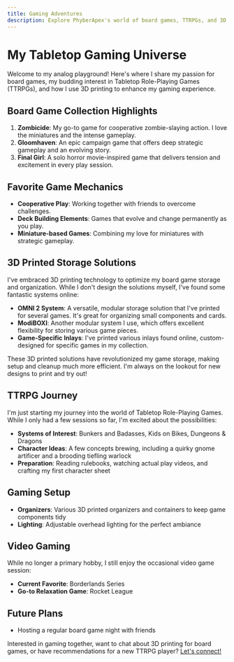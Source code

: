 ```yaml
---
title: Gaming Adventures
description: Explore PhyberApex's world of board games, TTRPGs, and 3D printed storage solutions
---
```


# My Tabletop Gaming Universe

Welcome to my analog playground! Here's where I share my passion for board games, my budding interest in Tabletop Role-Playing Games (TTRPGs), and how I use 3D printing to enhance my gaming experience.

## Board Game Collection Highlights

1. **Zombicide**: My go-to game for cooperative zombie-slaying action. I love the miniatures and the intense gameplay.
2. **Gloomhaven**: An epic campaign game that offers deep strategic gameplay and an evolving story.
3. **Final Girl**: A solo horror movie-inspired game that delivers tension and excitement in every play session.

## Favorite Game Mechanics

- **Cooperative Play**: Working together with friends to overcome challenges.
- **Deck Building Elements**: Games that evolve and change permanently as you play.
- **Miniature-based Games**: Combining my love for miniatures with strategic gameplay.

## 3D Printed Storage Solutions

I've embraced 3D printing technology to optimize my board game storage and organization. While I don't design the solutions myself, I've found some fantastic systems online:

- **OMNI 2 System**: A versatile, modular storage solution that I've printed for several games. It's great for organizing small components and cards.
- **ModiBOXI**: Another modular system I use, which offers excellent flexibility for storing various game pieces.
- **Game-Specific Inlays**: I've printed various inlays found online, custom-designed for specific games in my collection.

These 3D printed solutions have revolutionized my game storage, making setup and cleanup much more efficient. I'm always on the lookout for new designs to print and try out!

## TTRPG Journey

I'm just starting my journey into the world of Tabletop Role-Playing Games. While I only had a few sessions so far, I'm excited about the possibilities:

- **Systems of Interest**: Bunkers and Badasses, Kids on Bikes, Dungeons & Dragons
- **Character Ideas**: A few concepts brewing, including a quirky gnome artificer and a brooding tiefling warlock
- **Preparation**: Reading rulebooks, watching actual play videos, and crafting my first character sheet

## Gaming Setup

- **Organizers**: Various 3D printed organizers and containers to keep game components tidy
- **Lighting**: Adjustable overhead lighting for the perfect ambiance

## Video Gaming

While no longer a primary hobby, I still enjoy the occasional video game session:

- **Current Favorite**: Borderlands Series
- **Go-to Relaxation Game**: Rocket League

## Future Plans

- Hosting a regular board game night with friends

Interested in gaming together, want to chat about 3D printing for board games, or have recommendations for a new TTRPG player? [Let's connect!](/about#let-s-connect)